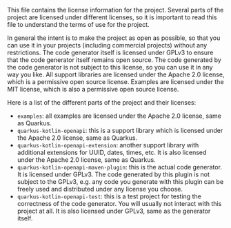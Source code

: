 ﻿This file contains the license information for the project. Several parts of the project are licensed under different licenses, so it is important to read this file to understand the terms of use for the project.

In general the intent is to make the project as open as possible, so that you can use it in your projects (including commercial projects) without any restrictions. The code generator itself is licensed under GPLv3 to ensure that the code generator itself remains open source. The code generated by the code generator is not subject to this license, so you can use it in any way you like. All support libraries are licensed under the Apache 2.0 license, which is a permissive open source license. Examples are licensed under the MIT license, which is also a permissive open source license.

Here is a list of the different parts of the project and their licenses:

- `examples`: all examples are licensed under the Apache 2.0 license, same as Quarkus.
- `quarkus-kotlin-openapi`: this is a support library which is licensed under the Apache 2.0 license, same as Quarkus.
- `quarkus-kotlin-openapi-extension`: another support library with additional extensions for UUID, dates, times, etc. It is also licensed under the Apache 2.0 license, same as Quarkus.
- `quarkus-kotlin-openapi-maven-plugin`: this is the actual code generator. It is licensed under GPLv3. The code generated by this plugin is not subject to the GPLv3, e.g. any code you generate with this plugin can be freely used and distributed under any license you choose. 
- `quarkus-kotlin-openapi-test`: this is a test project for testing the correctness of the code generator. You will usually not interact with this project at all. It is also licensed under GPLv3, same as the generator itself.


